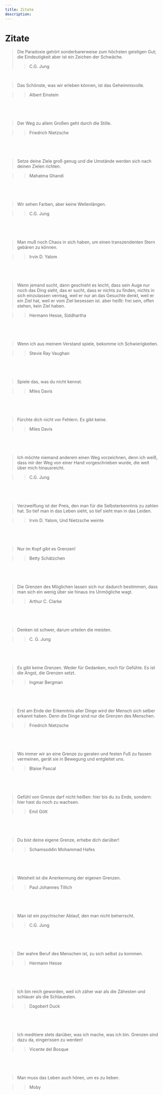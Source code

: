 ```yaml
---
title: Zitate
description: 
---
```


# Zitate

> Die Paradoxie gehört sonderbarerweise zum höchsten geistigen Gut; die Eindeutigkeit aber ist ein Zeichen der Schwäche.
>> C.G. Jung

   

​    

> Das Schönste, was wir erleben können, ist das Geheimnisvolle.

>> Albert Einstein

​     

​    

> Der Weg zu allem Großen geht durch die Stille.

>> Friedrich Nietzsche

​     

​    

> Setze deine Ziele groß genug und die Umstände werden sich nach deinen Zielen richten.

>> Mahatma Ghandi

​       

​    

> Wir sehen Farben, aber keine Wellenlängen.

>> C.G. Jung

​    

​    

> Man muß noch Chaos in sich haben, um einen transzendenten Stern gebären zu können.

>> Irvin D. Yalom

​    

​    

> Wenn jemand sucht, dann geschieht es leicht, dass sein Auge nur  noch das Ding sieht, das er sucht, dass er nichts zu finden, nichts in  sich einzulassen vermag, weil er nur an das Gesuchte denkt, weil er ein  Ziel hat, weil er vom Ziel besessen ist. aber heißt: frei sein,  offen stehen, kein Ziel haben.

>> Hermann Hesse, Siddhartha

​     

​    

> Wenn ich aus meinem Verstand spiele, bekomme ich Schwierigkeiten.

>> Stevie Ray Vaughan

​     

​    

> Spiele das, was du nicht kennst.

>> Miles Davis

​     

​    

> Fürchte dich nicht vor Fehlern. Es gibt keine.

>> Miles Davis

​     

​    

> Ich möchte niemand anderem einen Weg vorzeichnen, denn ich weiß, dass mir der Weg von einer Hand vorgeschrieben wurde, die weit über  mich hinausreicht.

>> C.G. Jung

​     

​    

> Verzweiflung ist der Preis, den man für die Selbsterkenntnis zu  zahlen hat. So tief man in das Leben sieht, so tief sieht man in das  Leiden.

>> Irvin D. Yalom, Und Nietzsche weinte

​    

​     

> Nur im Kopf gibt es Grenzen!

>> Betty Schätzchen

​     

​    

> Die Grenzen des Möglichen lassen sich nur dadurch bestimmen, dass man sich ein wenig über sie hinaus ins Unmögliche wagt.

>> Arthur C. Clarke

​     

​    

> Denken ist schwer, darum urteilen die meisten.

>> C. G. Jung

​     

​    

> Es gibt keine Grenzen. Weder für Gedanken, noch für Gefühle. Es ist die Angst, die Grenzen setzt.

>> Ingmar Bergman

​     

​    

> Erst am Ende der Erkenntnis aller Dinge wird der Mensch sich  selber erkannt haben. Denn die Dinge sind nur die Grenzen des Menschen.

>> Friedrich Nietzsche

​     

​    

> Wo immer wir an eine Grenze zu geraten und festen Fuß zu fassen vermeinen, gerät sie in Bewegung und entgleitet uns.

>> Blaise Pascal

​     

​    

> Gefühl von Grenze darf nicht heißen: hier bis du zu Ende, sondern: hier hast du noch zu wachsen.

>> Emil Gött

​     

​    

> Du bist deine eigene Grenze, erhebe dich darüber!

>> Schamsoddin Mohammad Hafes

​     

​    

> Weisheit ist die Anerkennung der eigenen Grenzen.

>> Paul Johannes Tillich

​     

​    

> Man ist ein psychischer Ablauf, den man nicht beherrscht.

>> C.G. Jung

​     

​    

> Der wahre Beruf des Menschen ist, zu sich selbst zu kommen.

>> Hermann Hesse

​     

​    

> Ich bin reich geworden, weil ich zäher war als die Zähesten und schlauer als die Schlauesten.

>> Dagobert Duck

​     

​    

> Ich meditiere stets darüber, was ich mache, was ich bin. Grenzen sind dazu da, eingerissen zu werden!

>> Vicente del Bosque

​     

​    

> Man muss das Leben auch hören, um es zu lieben.

>> Moby
